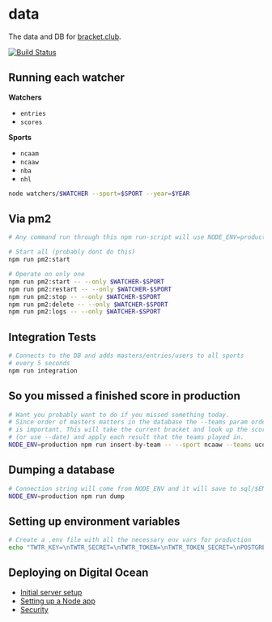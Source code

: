 data
=================

The data and DB for [bracket.club](https://bracket.club).

[![Build Status](https://travis-ci.org/bracketclub/data.svg?branch=master)](https://travis-ci.org/bracketclub/data)


## Running each watcher

**Watchers**

- `entries`
- `scores`

**Sports**

- `ncaam`
- `ncaaw`
- `nba`
- `nhl`

```sh
node watchers/$WATCHER --sport=$SPORT --year=$YEAR
```


## Via pm2

```sh
# Any command run through this npm run-script will use NODE_ENV=production

# Start all (probably dont do this)
npm run pm2:start

# Operate on only one
npm run pm2:start -- --only $WATCHER-$SPORT
npm run pm2:restart -- --only $WATCHER-$SPORT
npm run pm2:stop -- --only $WATCHER-$SPORT
npm run pm2:delete -- --only $WATCHER-$SPORT
npm run pm2:logs -- --only $WATCHER-$SPORT
```


## Integration Tests

```sh
# Connects to the DB and adds masters/entries/users to all sports
# every 5 seconds
npm run integration
```


## So you missed a finished score in production

```sh
# Want you probably want to do if you missed something today.
# Since order of masters matters in the database the --teams param order
# is important. This will take the current bracket and look up the scores for today
# (or use --date) and apply each result that the teams played in.
NODE_ENV=production npm run insert-by-team -- --sport ncaaw --teams uconn "notre dame"
```

## Dumping a database

```sh
# Connection string will come from NODE_ENV and it will save to sql/$ENV.sql
NODE_ENV=production npm run dump
```

## Setting up environment variables

```sh
# Create a .env file with all the necessary env vars for production
echo "TWTR_KEY=\nTWTR_SECRET=\nTWTR_TOKEN=\nTWTR_TOKEN_SECRET=\nPOSTGRES_URL=\n" > .env
```

## Deploying on Digital Ocean

- [Initial server setup](https://www.digitalocean.com/community/tutorials/initial-server-setup-with-ubuntu-14-04)
- [Setting up a Node app](https://www.digitalocean.com/community/tutorials/how-to-set-up-a-node-js-application-for-production-on-ubuntu-14-04)
- [Security](https://help.ubuntu.com/community/AutomaticSecurityUpdates)
